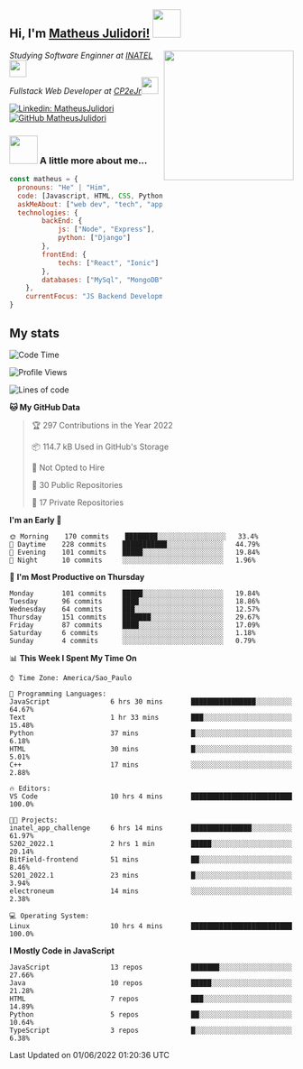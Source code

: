<h2> Hi, I'm <a href="https://matheusjulidori.github.io" target="_blank">Matheus Julidori!</a> <img src="https://media.giphy.com/media/12oufCB0MyZ1Go/giphy.gif" width="50"></h2>
<img align='right' src="https://media.giphy.com/media/3oKIPnAiaMCws8nOsE/giphy.gif" width="230" height="auto">
<p><em>Studying Software Enginner at <a href="http://www.inatel.br" target="_blank">INATEL</a><img src="https://media.giphy.com/media/fYSnHlufseco8Fh93Z/giphy.gif" width="30"></br>
  Fullstack Web Developer at <a href="http://www.cp2ejr.com.br" target="_blank">CP2eJr</a><img src="https://media.giphy.com/media/WUlplcMpOCEmTGBtBW/giphy.gif" width="30"> 
</em></p>

[![Linkedin: MatheusJulidori](https://img.shields.io/badge/-MatheusJulidori-blue?style=flat-square&logo=Linkedin&logoColor=white&link=https://www.linkedin.com/in/MatheusJulidori/)](https://www.linkedin.com/in/MatheusJulidori/)
[![GitHub MatheusJulidori](https://img.shields.io/github/followers/matheusjulidori?label=follow&style=social)](https://github.com/MatheusJulidori)


### <img src="https://media.giphy.com/media/VgCDAzcKvsR6OM0uWg/giphy.gif" width="50"> A little more about me...  

```javascript
const matheus = {
  pronouns: "He" | "Him",
  code: [Javascript, HTML, CSS, Python, Java, C++, C],
  askMeAbout: ["web dev", "tech", "app dev", "games"],
  technologies: {
        backEnd: {
            js: ["Node", "Express"],
            python: ["Django"]
        },
        frontEnd: {
            techs: ["React", "Ionic"]
        },
        databases: ["MySql", "MongoDB","PostgreSQL"],
    },
    currentFocus: "JS Backend Development",
}
```
<h2>My stats</h2>

<!--START_SECTION:waka-->
![Code Time](http://img.shields.io/badge/Code%20Time-162%20hrs%2031%20mins-blue)

![Profile Views](http://img.shields.io/badge/Profile%20Views-5-blue)

![Lines of code](https://img.shields.io/badge/From%20Hello%20World%20I%27ve%20Written-609%20Thousand%20lines%20of%20code-blue)

**🐱 My GitHub Data** 

> 🏆 297 Contributions in the Year 2022
 > 
> 📦 114.7 kB Used in GitHub's Storage 
 > 
> 🚫 Not Opted to Hire
 > 
> 📜 30 Public Repositories 
 > 
> 🔑 17 Private Repositories  
 > 
**I'm an Early 🐤** 

```text
🌞 Morning    170 commits    ████████░░░░░░░░░░░░░░░░░   33.4% 
🌆 Daytime    228 commits    ███████████░░░░░░░░░░░░░░   44.79% 
🌃 Evening    101 commits    █████░░░░░░░░░░░░░░░░░░░░   19.84% 
🌙 Night      10 commits     ░░░░░░░░░░░░░░░░░░░░░░░░░   1.96%

```
📅 **I'm Most Productive on Thursday** 

```text
Monday       101 commits    █████░░░░░░░░░░░░░░░░░░░░   19.84% 
Tuesday      96 commits     ████░░░░░░░░░░░░░░░░░░░░░   18.86% 
Wednesday    64 commits     ███░░░░░░░░░░░░░░░░░░░░░░   12.57% 
Thursday     151 commits    ███████░░░░░░░░░░░░░░░░░░   29.67% 
Friday       87 commits     ████░░░░░░░░░░░░░░░░░░░░░   17.09% 
Saturday     6 commits      ░░░░░░░░░░░░░░░░░░░░░░░░░   1.18% 
Sunday       4 commits      ░░░░░░░░░░░░░░░░░░░░░░░░░   0.79%

```


📊 **This Week I Spent My Time On** 

```text
⌚︎ Time Zone: America/Sao_Paulo

💬 Programming Languages: 
JavaScript               6 hrs 30 mins       ████████████████░░░░░░░░░   64.67% 
Text                     1 hr 33 mins        ███░░░░░░░░░░░░░░░░░░░░░░   15.48% 
Python                   37 mins             █░░░░░░░░░░░░░░░░░░░░░░░░   6.18% 
HTML                     30 mins             █░░░░░░░░░░░░░░░░░░░░░░░░   5.01% 
C++                      17 mins             ░░░░░░░░░░░░░░░░░░░░░░░░░   2.88%

🔥 Editors: 
VS Code                  10 hrs 4 mins       █████████████████████████   100.0%

🐱‍💻 Projects: 
inatel_app_challenge     6 hrs 14 mins       ███████████████░░░░░░░░░░   61.97% 
S202_2022.1              2 hrs 1 min         █████░░░░░░░░░░░░░░░░░░░░   20.14% 
BitField-frontend        51 mins             ██░░░░░░░░░░░░░░░░░░░░░░░   8.46% 
S201_2022.1              23 mins             █░░░░░░░░░░░░░░░░░░░░░░░░   3.94% 
electroneum              14 mins             ░░░░░░░░░░░░░░░░░░░░░░░░░   2.38%

💻 Operating System: 
Linux                    10 hrs 4 mins       █████████████████████████   100.0%

```

**I Mostly Code in JavaScript** 

```text
JavaScript               13 repos            ███████░░░░░░░░░░░░░░░░░░   27.66% 
Java                     10 repos            █████░░░░░░░░░░░░░░░░░░░░   21.28% 
HTML                     7 repos             ███░░░░░░░░░░░░░░░░░░░░░░   14.89% 
Python                   5 repos             ██░░░░░░░░░░░░░░░░░░░░░░░   10.64% 
TypeScript               3 repos             █░░░░░░░░░░░░░░░░░░░░░░░░   6.38%

```



 Last Updated on 01/06/2022 01:20:36 UTC
<!--END_SECTION:waka-->

